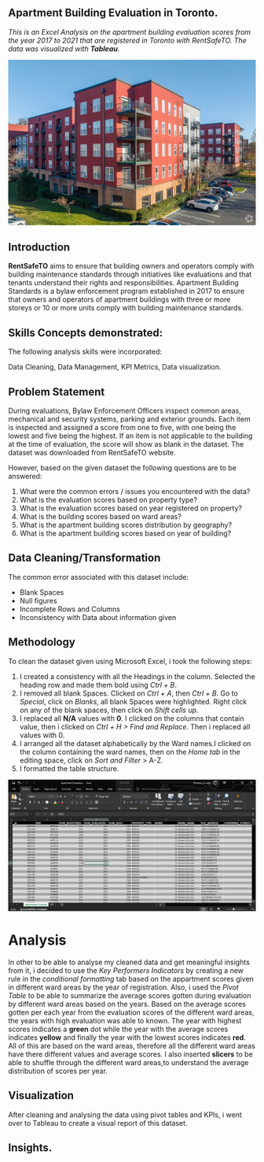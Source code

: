 ##  Apartment Building Evaluation in Toronto.

_This is an Excel Analysis on the apartment building evaluation scores from the year 2017 to 2021 that are registered in Toronto with RentSafeTO. The data was visualized with **Tableau**._

![](Apartment.jpg)

## Introduction
**RentSafeTO** aims to ensure that building owners and operators comply with building maintenance standards through initiatives like evaluations and that tenants understand their rights and responsibilities. Apartment Building Standards is a bylaw enforcement program established in 2017 to ensure that owners and operators of apartment buildings with three or more storeys or 10 or more units comply with building maintenance standards. 


##  Skills Concepts demonstrated:
The following analysis skills were incorporated:

Data Cleaning, Data Management, KPI Metrics, Data visualization.

##  Problem Statement
During evaluations, Bylaw Enforcement Officers inspect common areas, mechanical and security systems, parking and exterior grounds. Each item is inspected and assigned a score from one to five, with one being the lowest and five being the highest. If an item is not applicable to the building at the time of evaluation, the score will show as blank in the dataset.
The dataset was downloaded from RentSafeTO website.

However, based on the given dataset the following questions are to be answered:

1. What were the common errors / issues you encountered with the data?
2. What is the evaluation scores based on property type?
3. What is the evaluation scores based on year registered on property?
4. What is the building scores based on ward areas?
5. What is the apartment building scores distribution by geography?
6. What is the apartment building scores based on year of building?

## Data Cleaning/Transformation
The common error associated with this dataset include:

-	Blank Spaces
-	Null figures
-	Incomplete Rows and Columns
-	Inconsistency with Data about information given

## Methodology
  To clean the dataset given using Microsoft Excel, i took the following steps:
  
1.	I created  a consistency with all the Headings in the column. Selected the heading row and made them bold using _Ctrl + B_.
2.	I removed all blank Spaces. Clicked on _Ctrl + A_, then _Ctrl + B_. Go to _Special_, click on _Blanks_, all blank Spaces were highlighted. Right click on any of the blank spaces, then click on _Shift cells up_.
3.	I replaced all **N/A**  values with **0**. I clicked on the columns that contain value, then i clicked on _Ctrl + H > Find and Replace_. Then i replaced all values with 0.
4.	I arranged all the dataset alphabetically by the Ward names.I clicked on the column containing the ward names, then  on the _Home tab_ in the editing space, click on _Sort and Filter_ > A-Z.
5.	I formatted the table structure.

![](https://github.com/Datagirlie/Apartment_Evaluation_Project/blob/main/Excel%20Apartment%20Evaluation.PNG)

# Analysis
In other to be able to analyse my cleaned data and get meaningful insights from it, i decided to use the _Key Performers Indicators_ by creating a new rule in the _conditional formatting_ tab based on the appartment scores given in different ward areas by the year of registration. Also, i used the _Pivot Table_ to be able to summarize the average scores gotten during evaluation by different ward areas based on the years. Based on the average scores gotten per each year from the evaluation scores of the different ward areas, the years with high evaluation was able to known.
The year with highest scores indicates a **green** dot while the year with the average scores indicates **yellow**  and finally the year with the lowest scores indicates **red**. All of this are based on the ward areas, therefore all the different ward areas have there different values and average scores. I also inserted **slicers** to be able to shuffle through the different ward areas,to understand the average distribution of scores per year.


## Visualization
After cleaning and analysing the data using pivot tables and KPIs, i went over to Tableau to create a visual report of this dataset.


## Insights.





